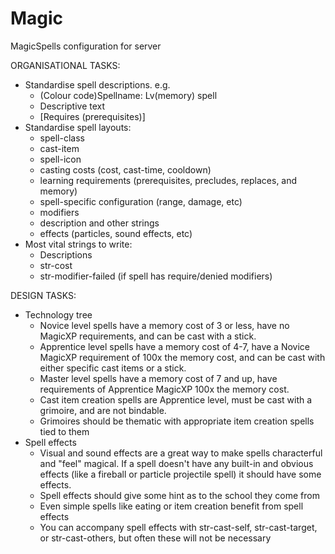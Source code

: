 # Magic
MagicSpells configuration for server

ORGANISATIONAL TASKS:
- Standardise spell descriptions.  e.g.
    - (Colour code)Spellname: Lv(memory) spell
    - Descriptive text
    - [Requires (prerequisites)]
- Standardise spell layouts:
    - spell-class
    - cast-item
    - spell-icon
    - casting costs (cost, cast-time, cooldown)
    - learning requirements (prerequisites, precludes, replaces, and memory)
    - spell-specific configuration (range, damage, etc)
    - modifiers
    - description and other strings
    - effects (particles, sound effects, etc)
- Most vital strings to write:
    - Descriptions
    - str-cost
    - str-modifier-failed (if spell has require/denied modifiers)

DESIGN TASKS:
- Technology tree
    - Novice level spells have a memory cost of 3 or less, have no MagicXP requirements, and can be cast with a stick.
    - Apprentice level spells have a memory cost of 4-7, have a Novice MagicXP requirement of 100x the memory cost, and can be cast with either specific cast items or a stick.
    - Master level spells have a memory cost of 7 and up, have requirements of Apprentice MagicXP 100x the memory cost.
    - Cast item creation spells are Apprentice level, must be cast with a grimoire, and are not bindable.
    - Grimoires should be thematic with appropriate item creation spells tied to them
- Spell effects
    - Visual and sound effects are a great way to make spells characterful and "feel" magical.  If a spell doesn't have any built-in and obvious effects (like a fireball or particle projectile spell) it should have some effects.
    - Spell effects should give some hint as to the school they come from
    - Even simple spells like eating or item creation benefit from spell effects
    - You can accompany spell effects with str-cast-self, str-cast-target, or str-cast-others, but often these will not be necessary

